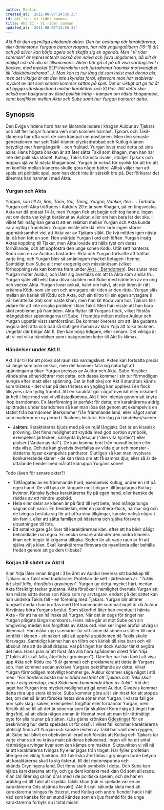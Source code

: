 ```yaml
---
author: Martin
created_at: '2011-08-07T14:06:35'
id: akt ii - vi rider samman
title: Akt II - Vi rider samman
updated_at: '2011-08-07T14:06:35'
---
```

*Akt II är den egentliga inledande akten. Den tar avstamp när karaktärerna, eller åtminstone Yurgans barn/arvtagare, har nått ynglingaåldern (16-18 år) och på allvar kan börja agera och skaffa sig en agenda. Men "Vi rider samman" är representerar också den naiva och ljuva ungdomen, då allt är möjligt och då alla är tillsammans. Akten bör gå ut på att visa vardagslivet i flocken, med mycket SLP-interaktion och jurtadrama (raunisk motsvarighet till "diskbänksdrama"...). Man kan ta hur lång tid som helst med denna akt, men det viktiga är att den inte skyndas förbi, eftersom man här etablerar mycket av det som senare kommer sättas på spel. Det är viktigt att ge tid åt att bygga vänskapsband mellan karaktärer och SLP:er.* *Allt detta sker också mot bakgrund av ökad politisk intrig - kampen om nästa khaganpost, samt konflikten mellan Akta och Sube samt hur Yurgan hanterar detta.*

## Synopsis

Den Eviga vindens hord har en åldrande ledare i khagan Auldur av Tjakars och allt fler börjar fundera vem som kommer härnäst. Tjakars och Takil-klanerna har ofta varit de som kämpat om positionen. Men den senaste generationen har sett Takil-klanen olycksdrabbad och Kutlug-klanen betydligt mer framgångsrik - och fruktad. Yurgan lever med detta på sina axlar. Hans högsta önskan är att åter sätta Takil som khagan, men han har inte det politiska stödet. Kutlug, Takils främsta rivaler, stödjer Tjakars och hoppas själva få nästa khaganpost. Yurgan är också för cynisk för att tro att en konflikt mellan klanerna skulle göra något bättre. Alltså väljer han att spela ett politiskt spel, som han dock inte är särskilt bra på. Det förklarar det dilemma han hamnat i med Akta:

### Yurgan och Akta

*Yurgan, son till Ar, Ran, Tarin, Gal, Töreg, Yurgan, Vankor, Iten .... Tarbatai.* Yurgan och Akta träffades i Auldurs 20:e år som Khagan, på en tingsvecka. Akta var då endast 14 år, men Yurgan fick ett begär och tog henne. Ingen vet om detta var kyligt beräknat av Auldur, eller om han bara lät det ske. I vilket fall insåg han genast att en relation mellan Yurgan och Akta kunde vara nyttig i framtiden. Yurgan visste inte då, eller lade ingen större uppmärksamhet vid, att Akta var av Tjakars släkt. De två möttes igen nästa år, då hon fött en son. Hon snärjde Yurgan i ord och löften. Yurgan insåg Aktas koppling till Tjakar, men Akta lovade att hålla tyst om deras förhållande, och att uppfostra den unge sonen Ködu. Utåt sett hanteras Ködu som en av Auldurs bastarder. Akta och Yurgan fortsatte att träffas varje ting, och Yurgan blev så småningom mycket betagen i henne. Samtidigt blev Sube allt mer oregerlig och misstänksam (vilket förhoppningsvis kan komma fram under [Akt I - Barndomen]). Det slutar med Yurgan möter Auldur, och låter sig övertalas om att ta Akta som andra fru. Yurgan själv vill helst bara döva skulden mot Sube med närheten av en ung och vacker Akta. Yurgan lovar också, halvt om halvt, att när tiden är rätt erkänna Ködu som sin son och arvtagare när tiden är den rätta. Yurgan slits mellan sin kärlek till Ködu och Akta, och sin tilltro till sin egen arvtagare (i vår berättelse Gal) som näste khan, men han lät Ködu vara hos Tjakars tills vidare för att inte orsaka problem i klan Takil. Men han visste att han bara sköt problemet på framtiden. Akta flyttar till Yurgans flock, vilket förstås mångdubblar spänningarna till Sube. I framtida möten mellan Auldur och Yurgan uppstår visst samförstånd. De kommer överens om att låta gudarna avgöra det rätta och bad så slutligen ihanan av klan Ydja att tolka tecknen. Ungefär där börjar Akt II. Den kan börja tidigare, eller senare. Det viktiga är att vi vet vilka händelser som i bakgrunden leder till Akt IIs klimax.

### Händelser under Akt II

Akt II är till för att pröva det rauniska vardagslivet. Akten kan fortsätta precis så länge som man önskar, men det kommer falla sig naturligt att spänningarna ökar: Yurgan pressas av Auldur och Akta, Sube försöker vända sina söner/döttrar mot detta, och dessa kommer i sin tur förmodligen hungra efter makt eller spänning. Det är helt okej om Akt II stundtals känns som tristess - det visar på den tristess en yngling kan uppleva i en flock tillsynes utan tydlig framtid. Att en karaktär gör något överilat eller riskabelt är helt i linje med vad vi vill åstadkomma. Akt II bör inledas genom att knyta ihop barndomen. En återförening är perfekt för detta, om karaktärerna aldrig splittrades under barndomen så kan man lösa det genom att exempelvis en statist från barndomen återkommer från främmande land, eller något annat som markerar en ny period i flockens historia. Förslag på händelser/scener:

-   **Jakten**: Karaktärerna bjuds med på en rejäl långjakt. Det är en klassisk prövning. Det finns möjlighet att krydda med god portion symbolik, exempelvis järtecken, sällsynta bytesdjur ("den vita hjorten") eller platser ("Andarnas dal"). De kan komma bort från huvudflocken eller rida vilse. Och de kan givetvis överfallas av vilda djur och monster - slätterna hyser exempelvis pantheror. Slutligen så kan man involvera konkurrerande klaner - de kan tävla om att få samma djur, eller så är de uttalande fiender med mål att kidnappa Yurgans söner!

Todo (även för senare akter?)

-   Tillfångatas av en främmande hord, exempelvis Kutlug, under en ritt på egen hand. De vill byta de fångade mot tidigare tillfångatagna Kutlug-kvinnor. Kanske lyckas karaktärerna fly på egen hand, eller kanske de räddas av ett mindre uppbåd.
-   Hela eller delar av klanen är på färd till nytt bete, med många tunga vagnar och varor. En fiendeklan, eller en panthera-flock, närmar sig och de tvingas besluta sig för att offra sina tillgångar, kanske också några i sin familj, eller att sätta familjen på hästarna och själva försvara utrustningen till fots.
-   Ett antal krigare går över till karaktärernas klan, efter att ha blivit dåligt behandlade i sin egna. En vecka senare anländer den andra klanens khan och begär få krigarna tillbaka. Seden lär att varje raun är fri att själva välja klan. Skall karaktärerna försvara de nyanlända eller behålla freden genom att ge dem tillbaka?

### Början till slutet av Akt II

Klan Ydja låter innan tinget i 31:e året av Auldur leverera sitt budskap till Tjakars och Takil med budbärare. Profetian de sett i järtecknen är: "*Takils ätt skall falla, återföds i gryningen*". Yurgan tar detta mycket hårt, medan Akta försiktigt tackar gudarna. Akta försöker i hemlighet övertala Yurgan att han måste sätta deras son Ködu som ny arvtagare, endast på det sättet kan han undvika Takils fall - en förening med Tjakars. Yurgan blir alltmer tungsint medan han brottas med Det kommande sommartinget är då Auldur förväntas höra Yurgans beslut. Som säkerhet låter han eventuellt hämta Akta - för att ha en hållhake på Yurgan. När det är dags för tinget har Yurgan plågats länge inombords. Hans ilska går ut mot Sube och sin omgivning medan han förgiftats av Aktas ord. Han ser ingen ärofull utväg ur dilemmat. Han målar upp scenarior for sitt sinne då sönerna ställer till med konflikt i klanen - ett säkert sätt att uppfylla spådomen då Takils skulle försvagas. Samtidigt känner han en tilltro och kärlek till sina barn och vill absolut inte att de skall dräpas. Väl på tinget har dock Auldur tänkt avgöra det hela. Hans plan är att först låta alla höra spådomen direkt från Ydja ("Takils ätt skall falla, återföds i gryningen"). Därefter har han tänkt att visa upp Akta och Ködu (ca 15 år gammal) och proklamera att detta är Yurgans son. Han kommer sedan avkräva Yurgans bekräftande av detta, vilket Yurgan förmodligen motvilligt kommer ge. Auldur kommer säga något i stil med: *"För hordens bästa har vi båda bestämt att Tjakars och Takil skall enas i evig vänskap, med Ködu som kommande khan av Takil"*. Vid det laget har Yurgan inte mycket möjlighet att gå emot Auldur. Givetvis kommer detta röra upp stora känslor. Sube kommer göra allt i sin makt för att stoppa det, om det så är att försöka hetsa sina söner mot Yurgan. I värsta fall gör hon själv slag i saken, exempelvis förgiftar eller förbannar Yurgan, men försök då se till att det är sönerna som får skulden! Kom ihåg att tinget har tingsfrid, så att döda någon annan är förenat med att man blir rättmätigt byte för alla rauner på slätten. (Läs gärna krönikan [Ödestinget] för en beskrivning hur detta spelades ut för oss!). I vilket fall kommer karaktärerna plötsligt finna att Yurgan och kanske resten av Takil har vänt dem ryggen, att Sube har blivit en obekväm allierad och förstås att Kutlug och Tjakars tar varje chans att nu kräva makt på deras bekostnad. Ingen vill ha ett antal rättmätiga arvingar kvar som kan kämpa om makten. Slutpunkten vi vill nå är att karaktärerna tvingas fly eller jagas från tinget. Här fyller profetian återigen en viktig funktion. Att Takil ska återfödas i gryningen torde betyda att karaktärerna skall ta sig österut, till det mytomspunna och okända Gryningens land. Det finns stark symbolik i detta. Och Sube kan hjälpa karaktärerna att fly, och ge dem kontakt med klan Od som allierade. Klan Od låter sig sällan dras med i de politiska spelen, och de har en uråldrig ed till Takil att skydda Takils khan (när vi spelade var en av karaktärerna Ods utsända livvakt). Akt II skall sålunda sluta med att karaktärerna tvingas fly österut, med Kutlug och andra fiender hack i häl! Vad som kanske för en stund kändes som en ljus framtid för de unga karaktärerna förbyts nu i total misär!

  [Akt I - Barndomen]: http://kampanj.ripperdoc.net/wiki/Akt_I_-_Barndomen "Akt I - Barndomen"
  [Ödestinget]: http://kampanj.ripperdoc.net/yerlog/odestinget "Ödestinget"